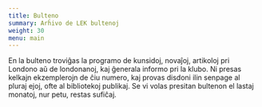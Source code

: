 ```yaml
---
title: Bulteno
summary: Arĥivo de LEK bultenoj
weight: 30
menu: main
---
```


En la bulteno troviĝas la programo de kunsidoj, novaĵoj, artikoloj pri Londono aŭ de londonanoj, kaj ĝenerala informo pri la klubo. Ni presas kelkajn ekzemplerojn de ĉiu numero, kaj provas disdoni ilin senpage al pluraj ejoj, ofte al bibliotekoj publikaj. Se vi volas presitan bultenon el lastaj monatoj, nur petu, restas sufiĉaj.
